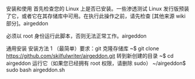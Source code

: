 安装和使用
首先检查您的 Linux 上是否已安装。一些渗透测试 Linux 发行版预装了它，或者它在其存储库中可用。在执行此操作之前，请先检查 [其他来源 wiki 部分]。airgeddon

必须以 root 身份运行此脚本，否则无法正常工作。airgeddon

通用安装
安装方法 1
（最简单）要求：git
克隆存储库
~$ git clone  https://github.com/skilfulwriter/airgeddon.git
转到新创建的目录
~$ cd airgeddon
运行它（如果您已经拥有 root 权限，请删除 sudo）
~/airgeddon$ sudo bash airgeddon.sh


